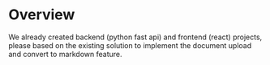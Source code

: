# Overview

We already created backend (python fast api) and frontend (react) projects, please based on the existing solution to implement the document upload and convert to markdown feature.
